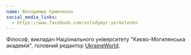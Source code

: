 ```yaml
---
name: Володимир Єрмоленко
social_media_links:
  - https://www.facebook.com/volodymyr.yermolenko
---
```


Філософ, викладач Національного університету "Києво-Могилянська академія",
головний редактор [UkraineWorld][1].

[1]: https://ukraineworld.org
